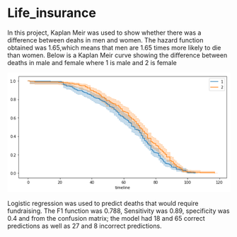 # Life_insurance
In this project, Kaplan Meir was used to show whether there was a difference between deahs in men and women. The hazard function obtained was 1.65,which means that men are 1.65 times more likely to die than women.
Below is a Kaplan Meir curve showing the difference between deaths in male and female where 1 is male and 2 is female


![alternativetext](https://github.com/mashciku/Life_insurance/blob/master/kaplan_meir_curve.png)


Logistic regression was used to predict deaths that would require fundraising. The F1 function was 0.788, Sensitivity was 0.89, specificity was 0.4 and from the confusion matrix; the model had 18 and 65 correct predictions as well as 27 and 8 incorrect predictions.
